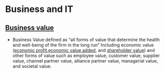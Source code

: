 # Business and IT

## [Business value](https://en.wikipedia.org/wiki/Business_value)
 - Business Value defined as “all forms of value that determine the health and well-being of the firm in the long run” Including economic value ([economic profit](https://en.wikipedia.org/wiki/Economic_profit),[economic value added](https://en.wikipedia.org/wiki/Economic_value_added), and  [shareholder value](https://en.wikipedia.org/wiki/Shareholder_value)) and other forms of value such as employee value, customer value, supplier value, channel partner value, alliance partner value, managerial value, and societal value.                                                                 
